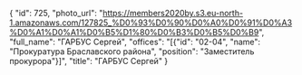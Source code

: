 {
    "id": 725,
    "photo_url": "https://members2020by.s3.eu-north-1.amazonaws.com/127825_%D0%93%D0%90%D0%A0%D0%91%D0%A3%D0%A1%D0%A1%D0%B5%D1%80%D0%B3%D0%B5%D0%B9",
    "full_name": "ГАРБУС Сергей",
    "offices": "[{\"id\": \"02-04\", \"name\": \"Прокуратура Браславского района\", \"position\": \"Заместитель прокурора\"}]",
    "title": "ГАРБУС Сергей"
}